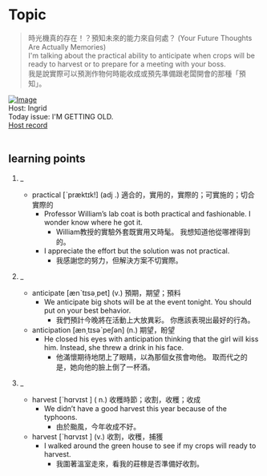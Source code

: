 # Topic

> 時光機真的存在！？預知未來的能力來自何處？ (Your Future Thoughts Are Actually Memories) <br>
> I'm talking about the practical ability to anticipate when crops will be ready to harvest or to prepare for a meeting with your boss. <br>
> 我是說實際可以預測作物何時能收成或預先準備跟老闆開會的那種「預知」。 <br>

[![Image](https://cdn.voicetube.com/assets/thumbnails/TrKWloN88Dk.jpg)](https://www.youtube.com/embed/TrKWloN88Dk?rel=0&showinfo=0&cc_load_policy=0&controls=1&autoplay=1&iv_load_policy=3&playsinline=1&wmode=transparent&start=26&end=34&enablejsapi=1&origin=https://tw.voicetube.com&widgetid=1)<br>
Host: Ingrid
<br>Today issue: I'M GETTING OLD.
<br>
[Host record](https://cdn.voicetube.com/tmp/everyday_records/ingrid.wang_vt_50297/3640.mp3)
<br><br>
## learning points
1. _
	* practical [ˋpræktɪk!] (adj .) 適合的，實用的，實際的；可實施的；切合實際的
		- Professor William’s lab coat is both practical and fashionable. I wonder know where he got it.
			+ William教授的實驗外套既實用又時髦。 我想知道他從哪裡得到的。
		- I appreciate the effort but the solution was not practical.
			+ 我感謝您的努力，但解決方案不切實際。

2. _
	* anticipate [ænˋtɪsə͵pet] (v.) 預期，期望；預料
		- We anticipate big shots will be at the event tonight. You should put on your best behavior.
			+ 我們預計今晚將在活動上大放異彩。 你應該表現出最好的行為。
	* anticipation [æn͵tɪsəˋpeʃən] (n.) 期望，盼望
		- He closed his eyes with anticipation thinking that the girl will kiss him. Instead, she threw a drink in his face.
			+ 他滿懷期待地閉上了眼睛，以為那個女孩會吻他。 取而代之的是，她向他的臉上倒了一杯酒。

3. _
	* harvest  [ˋhɑrvɪst ] ( n.) 收穫時節；收割，收穫；收成
		- We didn’t have a good harvest this year because of the typhoons.
			+ 由於颱風，今年收成不好。
	* harvest  [ˋhɑrvɪst ] (v.) 收割，收穫，捕獲
		- I walked around the green house to see if my crops will ready to harvest.
			+ 我圍著溫室走來，看我的莊稼是否準備好收割。
